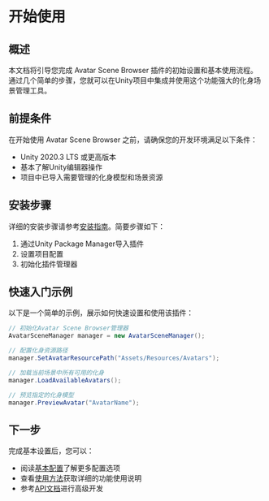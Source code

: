 # 开始使用

## 概述

本文档将引导您完成 Avatar Scene Browser 插件的初始设置和基本使用流程。通过几个简单的步骤，您就可以在Unity项目中集成并使用这个功能强大的化身场景管理工具。

## 前提条件

在开始使用 Avatar Scene Browser 之前，请确保您的开发环境满足以下条件：

- Unity 2020.3 LTS 或更高版本
- 基本了解Unity编辑器操作
- 项目中已导入需要管理的化身模型和场景资源

## 安装步骤

详细的安装步骤请参考[安装指南](installation.md)。简要步骤如下：

1. 通过Unity Package Manager导入插件
2. 设置项目配置
3. 初始化插件管理器

## 快速入门示例

以下是一个简单的示例，展示如何快速设置和使用该插件：

```csharp
// 初始化Avatar Scene Browser管理器
AvatarSceneManager manager = new AvatarSceneManager();

// 配置化身资源路径
manager.SetAvatarResourcePath("Assets/Resources/Avatars");

// 加载当前场景中所有可用的化身
manager.LoadAvailableAvatars();

// 预览指定的化身模型
manager.PreviewAvatar("AvatarName");
```

## 下一步

完成基本设置后，您可以：

- 阅读[基本配置](configuration.md)了解更多配置选项
- 查看[使用方法](usage.md)获取详细的功能使用说明
- 参考[API文档](api-reference.md)进行高级开发 